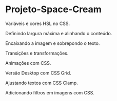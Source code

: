 # Projeto-Space-Cream

Variáveis e cores HSL no CSS.

Definindo largura máxima e alinhando o conteúdo.

Encaixando a imagem e sobrepondo o texto.

Transições e transformações.

Animações com CSS.

Versão Desktop com CSS Grid.

Ajustando textos com CSS Clamp.

Adicionando filtros em imagens com CSS.
